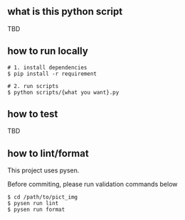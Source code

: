 ## what is this python script
TBD

## how to run locally

```shell
# 1. install dependencies
$ pip install -r requirement

# 2. run scripts
$ python scripts/{what you want}.py
```

## how to test
TBD

## how to lint/format
This project uses pysen.

Before commiting, please run validation commands below

```shell
$ cd /path/to/pict_img
$ pysen run lint
$ pysen run format
```


